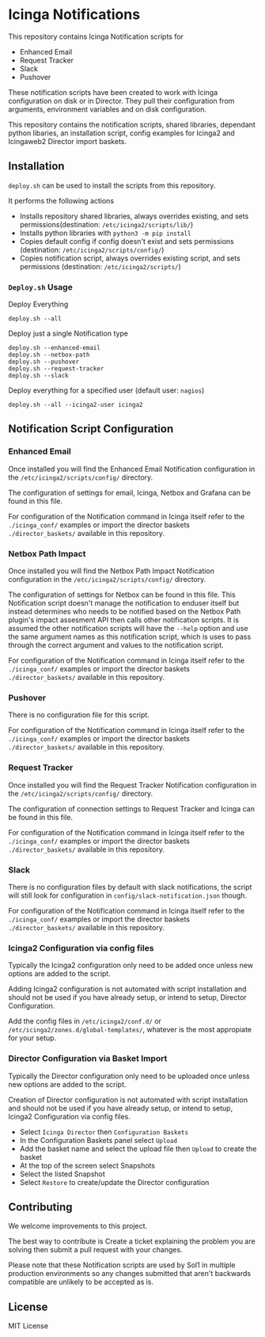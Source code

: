 # Icinga Notifications

This repository contains Icinga Notification scripts for 
- Enhanced Email
- Request Tracker
- Slack
- Pushover

These notification scripts have been created to work with Icinga configuration on disk or in Director. They pull their configuration from arguments, environment variables and on disk configuration.

This repository contains the notification scripts, shared libraries, dependant python libaries, an installation script, config examples for Icinga2 and Icingaweb2 Director import baskets.


## Installation
`deploy.sh` can be used to install the scripts from this repository. 

It performs the following actions
- Installs repository shared libraries, always overrides existing, and sets permissions(destination: `/etc/icinga2/scripts/lib/`) 
- Installs python libraries with `python3 -m pip install`
- Copies default config if config doesn't exist and sets permissions (destination: `/etc/icinga2/scripts/config/`)
- Copies notification script, always overrides existing script, and sets permissions (destination: `/etc/icinga2/scripts/`)


### `Deploy.sh` Usage
Deploy Everything
```
deploy.sh --all
```

Deploy just a single Notification type
```
deploy.sh --enhanced-email
deploy.sh --netbox-path
deploy.sh --pushover
deploy.sh --request-tracker
deploy.sh --slack
```

Deploy everything for a specified user (default user: `nagios`)
```
deploy.sh --all --icinga2-user icinga2
```


## Notification Script Configuration
### Enhanced Email
Once installed you will find the Enhanced Email Notification configuration in the `/etc/icinga2/scripts/config/` directory.

The configuration of settings for email, Icinga, Netbox and Grafana can be found in this file.

For configuration of the Notification command in Icinga itself refer to the `./icinga_conf/` examples or import the director baskets `./director_baskets/` available in this repository. 

### Netbox Path Impact
Once installed you will find the Netbox Path Impact Notification configuration in the `/etc/icinga2/scripts/config/` directory.

The configuration of settings for Netbox can be found in this file. 
This Notification script doesn't manage the notification to enduser itself but instead determines who needs to be notified based on the Netbox Path plugin's impact assesment API then calls other notification scripts.
It is assumed the other notification scripts will have the `--help` option and use the same argument names as this notification script, which is uses to pass through the correct argument and values to the notification script.

For configuration of the Notification command in Icinga itself refer to the `./icinga_conf/` examples or import the director baskets `./director_baskets/` available in this repository. 

### Pushover
There is no configuration file for this script.

For configuration of the Notification command in Icinga itself refer to the `./icinga_conf/` examples or import the director baskets `./director_baskets/` available in this repository. 

### Request Tracker
Once installed you will find the Request Tracker Notification configuration in the `/etc/icinga2/scripts/config/` directory.

The configuration of connection settings to Request Tracker and Icinga can be found in this file.

For configuration of the Notification command in Icinga itself refer to the `./icinga_conf/` examples or import the director baskets `./director_baskets/` available in this repository. 

### Slack
There is no configuration files by default with slack notifications, the script will still look for configuration in `config/slack-notification.json` though.

For configuration of the Notification command in Icinga itself refer to the `./icinga_conf/` examples or import the director baskets `./director_baskets/` available in this repository. 

### Icinga2 Configuration via config files
Typically the Icinga2 configuration only need to be added once unless new options are added to the script. 

Adding Icinga2 configuration is not automated with script installation and should not be used if you have already setup, or intend to setup, Director Configuration.


Add the config files in `/etc/icinga2/conf.d/` or `/etc/icinga2/zones.d/global-templates/`, whatever is the most appropiate for your setup.

### Director Configuration via Basket Import
Typically the Director configuration only need to be uploaded once unless new options are added to the script. 

Creation of Director configuration is not automated with script installation and should not be used if you have already setup, or intend to setup, Icinga2 Configuration via config files.

- Select `Icinga Director` then `Configuration Baskets`
- In the Configuration Baskets panel select `Upload`
- Add the basket name and select the upload file then `Upload` to create the basket
- At the top of the screen select Snapshots
- Select the listed Snapshot
- Select `Restore` to create/update the Director configuration

## Contributing
We welcome improvements to this project.

The best way to contribute is Create a ticket explaining the problem you are solving then submit a pull request with your changes. 

Please note that these Notification scripts are used by Sol1 in multiple production environments so any changes submitted that aren't backwards compatible are unlikely to be accepted as is.


## License
MIT License
